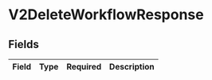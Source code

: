 # V2DeleteWorkflowResponse


## Fields

| Field       | Type        | Required    | Description |
| ----------- | ----------- | ----------- | ----------- |